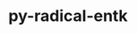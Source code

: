 ---
title: "py-radical-entk"
layout: cache
categories: [package, develop-2025-02-02]
meta: {"versions": ["1.47.0"], "compilers": ["gcc@=11.4.0", "oneapi@=2024.2.1"], "oss": ["ubuntu22.04"], "platforms": ["linux"], "targets": ["neoverse_v2", "x86_64_v3"], "stacks": ["e4s", "e4s-neoverse-v2", "e4s-oneapi", "root"], "num_specs": 3, "num_specs_by_stack": {"root": 3, "e4s-neoverse-v2": 1, "e4s": 1, "e4s-oneapi": 1}}
spec_details: [{"hash": "clm7chuz3ryqlwxahakkiuqhrtg7rvij", "compiler": "gcc@=11.4.0", "versions": ["1.47.0"], "os": "ubuntu22.04", "platform": "linux", "target": "neoverse_v2", "variants": ["build_system=python_pip"], "stacks": ["root", "e4s-neoverse-v2"], "size": "-", "tarball": "https://binaries.spack.io/develop-2025-02-02/build_cache/linux-ubuntu22.04-neoverse_v2/gcc-11.4.0/py-radical-entk-1.47.0/linux-ubuntu22.04-neoverse_v2-gcc-11.4.0-py-radical-entk-1.47.0-clm7chuz3ryqlwxahakkiuqhrtg7rvij.spack"}, {"hash": "npis6chpifpsb6q7wxgx3xzkcqjtzepo", "compiler": "gcc@=11.4.0", "versions": ["1.47.0"], "os": "ubuntu22.04", "platform": "linux", "target": "x86_64_v3", "variants": ["build_system=python_pip"], "stacks": ["e4s", "root"], "size": "-", "tarball": "https://binaries.spack.io/develop-2025-02-02/build_cache/linux-ubuntu22.04-x86_64_v3/gcc-11.4.0/py-radical-entk-1.47.0/linux-ubuntu22.04-x86_64_v3-gcc-11.4.0-py-radical-entk-1.47.0-npis6chpifpsb6q7wxgx3xzkcqjtzepo.spack"}, {"hash": "hgxzdvfnnz3m6236b5vlxw4p5tgzsuba", "compiler": "oneapi@=2024.2.1", "versions": ["1.47.0"], "os": "ubuntu22.04", "platform": "linux", "target": "x86_64_v3", "variants": ["build_system=python_pip"], "stacks": ["root", "e4s-oneapi"], "size": "-", "tarball": "https://binaries.spack.io/develop-2025-02-02/build_cache/linux-ubuntu22.04-x86_64_v3/oneapi-2024.2.1/py-radical-entk-1.47.0/linux-ubuntu22.04-x86_64_v3-oneapi-2024.2.1-py-radical-entk-1.47.0-hgxzdvfnnz3m6236b5vlxw4p5tgzsuba.spack"}]
---